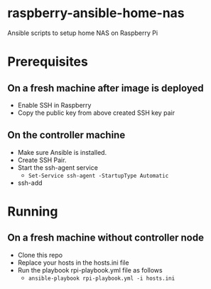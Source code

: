 # raspberry-ansible-home-nas
Ansible scripts to setup home NAS on Raspberry Pi
# Prerequisites

## On a fresh machine after image is deployed
- Enable SSH in Raspberry
- Copy the public key from above created SSH key pair

## On the controller machine
- Make sure Ansible is installed.
- Create SSH Pair.
- Start the ssh-agent service
    - `Set-Service ssh-agent -StartupType Automatic`
- ssh-add    


# Running

## On a fresh machine without controller node
- Clone this repo
- Replace your hosts in the hosts.ini file
- Run the playbook rpi-playbook.yml file as follows
    - `ansible-playbook rpi-playbook.yml -i hosts.ini`
